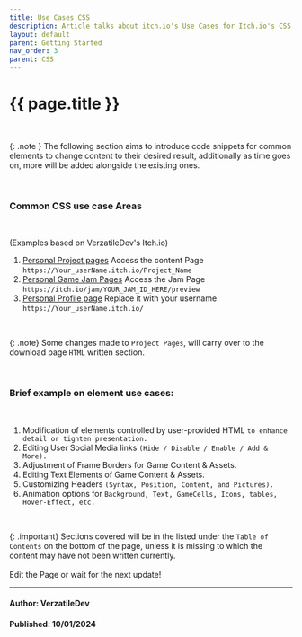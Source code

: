 ```yaml
---
title: Use Cases CSS
description: Article talks about itch.io's Use Cases for Itch.io's CSS. Read more here!..
layout: default
parent: Getting Started
nav_order: 3
parent: CSS
---
```


{{ page.title }}
======================

<br>

{: .note }
The following section aims to introduce code snippets for common elements to change content to their desired result, additionally as time goes on, more will be added alongside the existing ones.

<br>

### Common CSS use case Areas

<br>

(Examples based on VerzatileDev's Itch.io)
1. [Personal Project pages](https://verzatiledev.itch.io/a-bunch-of-tower-defence-turrets) Access the content Page `https://Your_userName.itch.io/Project_Name`
2. [Personal Game Jam Pages](https://itch.io/jams/new) Access the Jam Page `https://itch.io/jam/YOUR_JAM_ID_HERE/preview`
3. [Personal Profile page](https://verzatiledev.itch.io/) Replace it with your username `https://Your_userName.itch.io/`

<br>

{: .note}
Some changes made to `Project Pages`, will carry over to the download page `HTML` written section.

<br>

### Brief example on element use cases:

<br>

1. Modification of elements controlled by user-provided HTML `to enhance detail or tighten presentation.`
2. Editing User Social Media links `(Hide / Disable / Enable / Add & More).`
3. Adjustment of Frame Borders for Game Content & Assets.
4. Editing Text Elements of Game Content & Assets.
5. Customizing Headers `(Syntax, Position, Content, and Pictures).`
6. Animation options for `Background, Text, GameCells, Icons, tables, Hover-Effect, etc.`

<br>

{: .important}
Sections covered will be in the listed under the `Table of Contents` on the bottom of the page, unless it is missing to which the content may have not been written currently. <br> <br>
Edit the Page or wait for the next update!

---

#### Author: VerzatileDev
#### Published: 10/01/2024